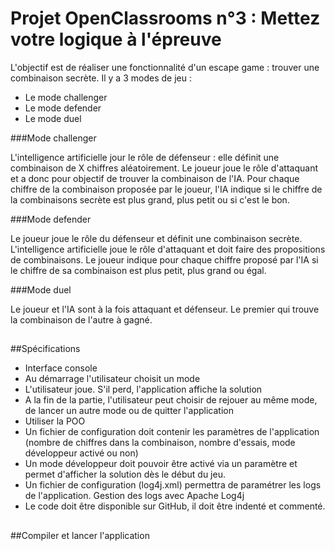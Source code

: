 # Projet OpenClassrooms n°3 : Mettez votre logique à l'épreuve

L'objectif est de réaliser une fonctionnalité d'un escape game : trouver une combinaison secrète.
Il y a 3 modes de jeu : 
- Le mode challenger
- Le mode defender
- Le mode duel

###Mode challenger 

L'intelligence artificielle jour le rôle de défenseur : elle définit une combinaison de X chiffres aléatoirement.
Le joueur joue le rôle d'attaquant et a donc pour objectif de trouver la combinaison de l'IA.
Pour chaque chiffre de la combinaison proposée par le joueur, l'IA indique si le chiffre de la combinaisons secrète
est plus grand, plus petit ou si c'est le bon. 

###Mode defender

Le joueur joue le rôle du défenseur et définit une combinaison secrète.
L'intelligence artificielle joue le rôle d'attaquant et doit faire des propositions de combinaisons.
Le joueur indique pour chaque chiffre proposé par l'IA si le chiffre de sa combinaison est plus petit, plus grand 
ou égal.

###Mode duel

Le joueur et l'IA sont à la fois attaquant et défenseur. Le premier qui trouve la combinaison de l'autre à gagné.
##
##Spécifications 

- Interface console
- Au démarrage l'utilisateur choisit un mode
- L'utilisateur joue. S'il perd, l'application affiche la solution
- A la fin de la partie, l'utilisateur peut choisir de rejouer au même mode, de lancer un autre mode ou de 
quitter l'application
- Utiliser la POO
- Un fichier de configuration doit contenir les paramètres de l'application (nombre de chiffres dans la combinaison, 
nombre d'essais, mode développeur activé ou non)
- Un mode développeur doit pouvoir être activé via un paramètre et permet d'afficher la solution dès le début du jeu.
- Un fichier de configuration (log4j.xml) permettra de paramétrer les logs de l'application. Gestion des logs avec Apache Log4j
- Le code doit être disponible sur GitHub, il doit être indenté et commenté. 
##
##Compiler et lancer l'application
